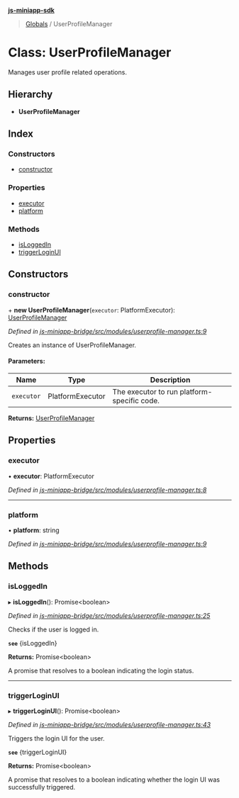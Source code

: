 **[js-miniapp-sdk](../README.md)**

> [Globals](../README.md) / UserProfileManager

# Class: UserProfileManager

Manages user profile related operations.

## Hierarchy

* **UserProfileManager**

## Index

### Constructors

* [constructor](userprofilemanager.md#constructor)

### Properties

* [executor](userprofilemanager.md#executor)
* [platform](userprofilemanager.md#platform)

### Methods

* [isLoggedIn](userprofilemanager.md#isloggedin)
* [triggerLoginUI](userprofilemanager.md#triggerloginui)

## Constructors

### constructor

\+ **new UserProfileManager**(`executor`: PlatformExecutor): [UserProfileManager](userprofilemanager.md)

*Defined in [js-miniapp-bridge/src/modules/userprofile-manager.ts:9](https://github.com/rakutentech/js-miniapp/blob/acdf92c/js-miniapp-bridge/src/modules/userprofile-manager.ts#L9)*

Creates an instance of UserProfileManager.

#### Parameters:

Name | Type | Description |
------ | ------ | ------ |
`executor` | PlatformExecutor | The executor to run platform-specific code.  |

**Returns:** [UserProfileManager](userprofilemanager.md)

## Properties

### executor

•  **executor**: PlatformExecutor

*Defined in [js-miniapp-bridge/src/modules/userprofile-manager.ts:8](https://github.com/rakutentech/js-miniapp/blob/acdf92c/js-miniapp-bridge/src/modules/userprofile-manager.ts#L8)*

___

### platform

•  **platform**: string

*Defined in [js-miniapp-bridge/src/modules/userprofile-manager.ts:9](https://github.com/rakutentech/js-miniapp/blob/acdf92c/js-miniapp-bridge/src/modules/userprofile-manager.ts#L9)*

## Methods

### isLoggedIn

▸ **isLoggedIn**(): Promise\<boolean>

*Defined in [js-miniapp-bridge/src/modules/userprofile-manager.ts:25](https://github.com/rakutentech/js-miniapp/blob/acdf92c/js-miniapp-bridge/src/modules/userprofile-manager.ts#L25)*

Checks if the user is logged in.

**`see`** {isLoggedIn}

**Returns:** Promise\<boolean>

A promise that resolves to a boolean indicating the login status.

___

### triggerLoginUI

▸ **triggerLoginUI**(): Promise\<boolean>

*Defined in [js-miniapp-bridge/src/modules/userprofile-manager.ts:43](https://github.com/rakutentech/js-miniapp/blob/acdf92c/js-miniapp-bridge/src/modules/userprofile-manager.ts#L43)*

Triggers the login UI for the user.

**`see`** {triggerLoginUI}

**Returns:** Promise\<boolean>

A promise that resolves to a boolean indicating whether the login UI was successfully triggered.
